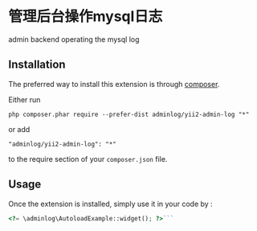 管理后台操作mysql日志
=============
admin backend operating the mysql log

Installation
------------

The preferred way to install this extension is through [composer](http://getcomposer.org/download/).

Either run

```
php composer.phar require --prefer-dist adminlog/yii2-admin-log "*"
```

or add

```
"adminlog/yii2-admin-log": "*"
```

to the require section of your `composer.json` file.


Usage
-----

Once the extension is installed, simply use it in your code by  :

```php
<?= \adminlog\AutoloadExample::widget(); ?>```